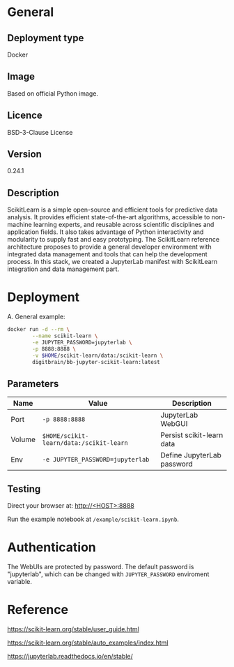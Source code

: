 # General

## Deployment type

Docker

## Image

Based on official Python image.

## Licence

BSD-3-Clause License

## Version

0.24.1

## Description

ScikitLearn is a simple open-source and efficient tools for predictive data analysis. It provides efficient state-of-the-art algorithms, accessible to non-machine learning experts, and reusable across scientific disciplines and application fields. It also takes advantage of Python interactivity and modularity to supply fast and easy prototyping. The ScikitLearn reference architecture proposes to provide a general developer environment with integrated data management and tools that can help the development process. In this stack, we created a JupyterLab manifest with ScikitLearn integration and data management part.

# Deployment

A. General example:

```sh
docker run -d --rm \
        --name scikit-learn \
        -e JUPYTER_PASSWORD=jupyterlab \
        -p 8888:8888 \
        -v $HOME/scikit-learn/data:/scikit-learn \
        digitbrain/bb-jupyter-scikit-learn:latest
```

## Parameters

|Name|Value|Description|
|-|-|-|
|Port|`-p 8888:8888`|JupyterLab WebGUI|
|Volume|`$HOME/scikit-learn/data:/scikit-learn`|Persist scikit-learn data|
|Env|`-e JUPYTER_PASSWORD=jupyterlab`|Define JupyterLab password|

## Testing

Direct your browser at: [http://\<HOST\>:8888](http://<HOST>:8888)

Run the example notebook at `/example/scikit-learn.ipynb`.

# Authentication

The WebUIs are protected by password. The default password is "jupyterlab", which can be changed with `JUPYTER_PASSWORD` enviroment variable.

# Reference

https://scikit-learn.org/stable/user_guide.html

https://scikit-learn.org/stable/auto_examples/index.html

https://jupyterlab.readthedocs.io/en/stable/